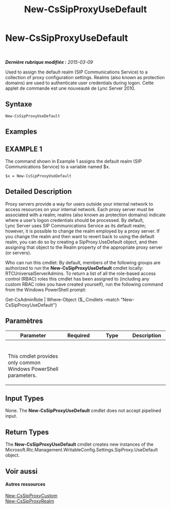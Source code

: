 ﻿---
title: New-CsSipProxyUseDefault
TOCTitle: New-CsSipProxyUseDefault
ms:assetid: 1e8bedca-8bd5-4559-b530-0f18ae23d6d3
ms:mtpsurl: https://technet.microsoft.com/fr-fr/library/Gg398274(v=OCS.15)
ms:contentKeyID: 49296456
ms.date: 05/20/2016
mtps_version: v=OCS.15
ms.translationtype: HT
---

# New-CsSipProxyUseDefault

 

_**Dernière rubrique modifiée :** 2015-03-09_

Used to assign the default realm (SIP Communications Service) to a collection of proxy configuration settings. Realms (also known as protection domains) are used to authenticate user credentials during logon. Cette applet de commande est une nouveauté de Lync Server 2010.

## Syntaxe

    New-CsSipProxyUseDefault

## Examples

## EXAMPLE 1

The command shown in Example 1 assigns the default realm (SIP Communications Service) to a variable named $x.

    $x = New-CsSipProxyUseDefault

## Detailed Description

Proxy servers provide a way for users outside your internal network to access resources on your internal network. Each proxy server must be associated with a realm; realms (also known as protection domains) indicate where a user’s logon credentials should be processed. By default, Lync Server uses SIP Communications Service as its default realm; however, it is possible to change the realm employed by a proxy server. If you change the realm and then want to revert back to using the default realm, you can do so by creating a SipProxy.UseDefault object, and then assigning that object to the Realm property of the appropriate proxy server (or servers).

Who can run this cmdlet: By default, members of the following groups are authorized to run the **New-CsSipProxyUseDefault** cmdlet locally: RTCUniversalServerAdmins. To return a list of all the role-based access control (RBAC) roles this cmdlet has been assigned to (including any custom RBAC roles you have created yourself), run the following command from the Windows PowerShell prompt:

Get-CsAdminRole | Where-Object {$\_.Cmdlets –match "New-CsSipProxyUseDefault"}

## Paramètres


<table>
<colgroup>
<col style="width: 25%" />
<col style="width: 25%" />
<col style="width: 25%" />
<col style="width: 25%" />
</colgroup>
<thead>
<tr class="header">
<th>Parameter</th>
<th>Required</th>
<th>Type</th>
<th>Description</th>
</tr>
</thead>
<tbody>
<tr class="odd">
<td><p></p></td>
<td><p></p></td>
<td><p></p></td>
<td><p></p></td>
</tr>
<tr class="even">
<td><p>This cmdlet provides only common Windows PowerShell parameters.</p>
<p></p></td>
<td><p></p></td>
<td><p></p></td>
<td><p></p></td>
</tr>
</tbody>
</table>


## Input Types

None. The **New-CsSipProxyUseDefault** cmdlet does not accept pipelined input.

## Return Types

The **New-CsSipProxyUseDefault** cmdlet creates new instances of the Microsoft.Rtc.Management.WritableConfig.Settings.SipProxy.UseDefault object.

## Voir aussi

#### Autres ressources

[New-CsSipProxyCustom](new-cssipproxycustom.md)  
[New-CsSipProxyRealm](new-cssipproxyrealm.md)

